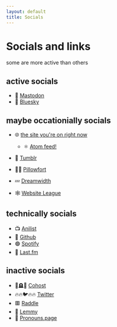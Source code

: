 ```yaml
---
layout: default
title: Socials
---
```


# Socials and links
some are more active than others

## active socials
- 🐘 [Mastodon](https://mas.to/@meow_d)
- 🦋 [Bluesky](https://bsky.app/profile/meowd.bsky.social)

## maybe occationially socials
- 🌐 [the site you're on right now](https://meow-d.github.io/)
  - ⚛️ [Atom feed!](https://meow-d.github.io/feed.xml)
- 🐸 [Tumblr](https://www.tumblr.com/blog/meow-d)

- 🛌🏻 [Pillowfort](https://www.pillowfort.social/meow_d)
- 💤 [Dreamwidth](https://meow-d.dreamwidth.org/)
- 🕸️ [Website League](https://akkoma.questingbeast.fyi/meow_d)

<!-- - 🔥🤓🔥 [Reddit](https://www.reddit.com/user/meow_d_) -->

## technically socials
- 📺 [Anilist](https://anilist.co/user/meowd/)
- 🐙 [Github](https://github.com/meow-d)
- 🟢 [Spotify](https://open.spotify.com/user/g12snpu7584p6w3x9mz3mtnpc)
- 🎵 [Last.fm](https://www.last.fm/user/meeeeeeooow)

## inactive socials
- 🐞🪦🥀 [Cohost](https://cohost.org/meow-d)
- 🔥🔥🐦🔥🔥 [Twitter](https://twitter.com/meow_dddaswe)
- 🟥 [Raddle](https://raddle.me/user/meow_d)
- 🐨 [Lemmy](https://lemmy.blahaj.zone/u/meow_d)
- 🤠 [Pronouns.page](https://en.pronouns.page/@meow_d)

